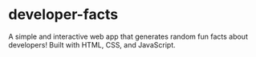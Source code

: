 # developer-facts
A simple and interactive web app that generates random fun facts about developers! Built with HTML, CSS, and JavaScript.
